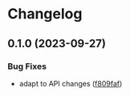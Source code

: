 # Changelog

## 0.1.0 (2023-09-27)


### Bug Fixes

* adapt to API changes ([f809faf](https://github.com/snakemake/snakemake-storage-plugin-http/commit/f809fafde8f6f79326f308fc93ca0f2e09f5581f))
